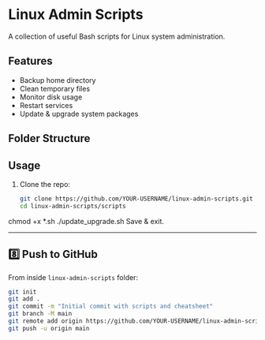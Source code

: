 # Linux Admin Scripts

A collection of useful Bash scripts for Linux system administration.

## Features
- Backup home directory
- Clean temporary files
- Monitor disk usage
- Restart services
- Update & upgrade system packages

## Folder Structure

## Usage
1. Clone the repo:
   ```bash
   git clone https://github.com/YOUR-USERNAME/linux-admin-scripts.git
   cd linux-admin-scripts/scripts
chmod +x *.sh
./update_upgrade.sh
Save & exit.

---

## **8️⃣ Push to GitHub**
From inside `linux-admin-scripts` folder:
```bash
git init
git add .
git commit -m "Initial commit with scripts and cheatsheet"
git branch -M main
git remote add origin https://github.com/YOUR-USERNAME/linux-admin-scripts.git
git push -u origin main
